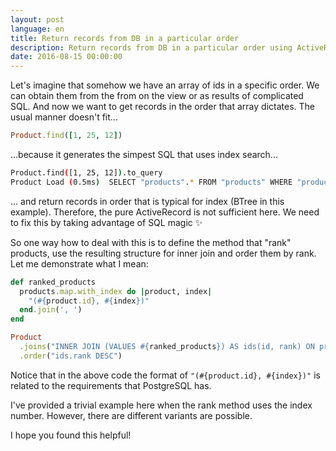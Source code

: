 ```yaml
---
layout: post
language: en
title: Return records from DB in a particular order
description: Return records from DB in a particular order using ActiveRecord
date: 2016-08-15 00:00:00
---
```


Let's imagine that somehow we have an array of ids in a specific order. We can obtain them from the from on the view or as results of complicated SQL. And now we want to get records in the order that array dictates. The usual manner doesn't fit...

~~~ruby
Product.find([1, 25, 12])
~~~

...because it generates the simpest SQL that uses index search...

~~~bash
Product.find([1, 25, 12]).to_query
Product Load (0.5ms)  SELECT "products".* FROM "products" WHERE "products"."id" IN (1, 25, 12)
~~~

... and return records in order that is typical for index (BTree in this example). Therefore, the pure ActiveRecord is not sufficient here. We need to fix this by taking advantage of SQL magic :sparkles:

So one way how to deal with this is to define the method that "rank" products, use the resulting structure for inner join and order them by rank. Let me demonstrate what I mean:

~~~ruby
def ranked_products
  products.map.with_index do |product, index|
    "(#{product.id}, #{index})"
  end.join(', ')
end

Product
  .joins("INNER JOIN (VALUES #{ranked_products}) AS ids(id, rank) ON products.id = ids.id")
  .order("ids.rank DESC")
~~~
Notice that in the above code the format of `"(#{product.id}, #{index})"` is related to the requirements that PostgreSQL has.

I've provided a trivial example here when the rank method uses the index number. However, there are different variants are possible.

I hope you found this helpful!
